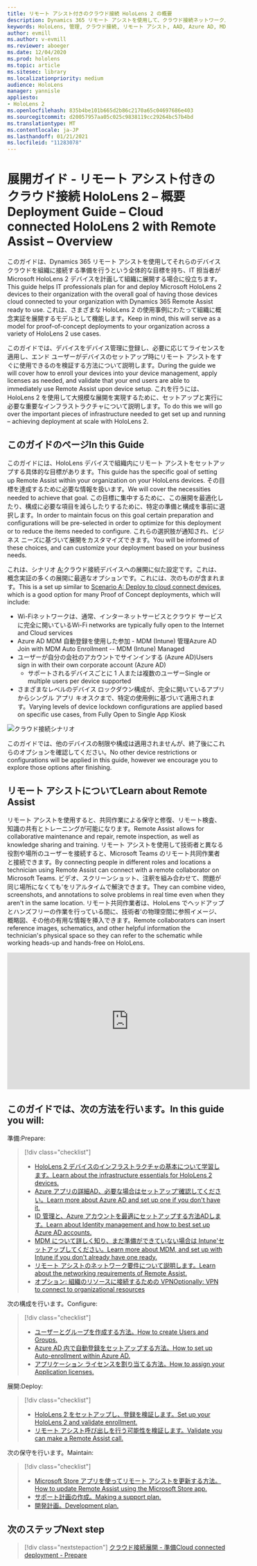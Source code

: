 ```yaml
---
title: リモート アシスト付きのクラウド接続 HoloLens 2 の概要
description: Dynamics 365 リモート アシストを使用して、クラウド接続ネットワーク上で HoloLens 2 デバイスを登録する方法について学習します。
keywords: HoloLens, 管理, クラウド接続, リモート アシスト, AAD, Azure AD, MDM, モバイル デバイス管理
author: evmill
ms.author: v-evmill
ms.reviewer: aboeger
ms.date: 12/04/2020
ms.prod: hololens
ms.topic: article
ms.sitesec: library
ms.localizationpriority: medium
audience: HoloLens
manager: yannisle
appliesto:
- HoloLens 2
ms.openlocfilehash: 835b4be101b665d2b86c2170a65c04697686e403
ms.sourcegitcommit: d20057957aa05c025c9838119cc29264bc57b4bd
ms.translationtype: MT
ms.contentlocale: ja-JP
ms.lasthandoff: 01/21/2021
ms.locfileid: "11283078"
---
```

# <span data-ttu-id="8b84d-104">展開ガイド - リモート アシスト付きのクラウド接続 HoloLens 2 – 概要</span><span class="sxs-lookup"><span data-stu-id="8b84d-104">Deployment Guide – Cloud connected HoloLens 2 with Remote Assist – Overview</span></span>

<span data-ttu-id="8b84d-105">このガイドは、Dynamics 365 リモート アシストを使用してそれらのデバイスクラウドを組織に接続する準備を行うという全体的な目標を持ち、IT 担当者が Microsoft HoloLens 2 デバイスを計画して組織に展開する場合に役立ちます。</span><span class="sxs-lookup"><span data-stu-id="8b84d-105">This guide helps IT professionals plan for and deploy Microsoft HoloLens 2 devices to their organization with the overall goal of having those devices cloud connected to your organization with Dynamics 365 Remote Assist ready to use.</span></span> <span data-ttu-id="8b84d-106">これは、さまざまな HoloLens 2 の使用事例にわたって組織に概念実証を展開するモデルとして機能します。</span><span class="sxs-lookup"><span data-stu-id="8b84d-106">Keep in mind, this will serve as a model for proof-of-concept deployments to your organization across a variety of HoloLens 2 use cases.</span></span>

<span data-ttu-id="8b84d-107">このガイドでは、デバイスをデバイス管理に登録し、必要に応じてライセンスを適用し、エンド ユーザーがデバイスのセットアップ時にリモート アシストをすぐに使用できるのを検証する方法について説明します。</span><span class="sxs-lookup"><span data-stu-id="8b84d-107">During the guide we will cover how to enroll your devices into your device management, apply licenses as needed, and validate that your end users are able to immediately use Remote Assist upon device setup.</span></span> <span data-ttu-id="8b84d-108">これを行うには、HoloLens 2 を使用して大規模な展開を実現するために、セットアップと実行に必要な重要なインフラストラクチャについて説明します。</span><span class="sxs-lookup"><span data-stu-id="8b84d-108">To do this we will go over the important pieces of infrastructure needed to get set up and running – achieving deployment at scale with HoloLens 2.</span></span>

## <span data-ttu-id="8b84d-109">このガイドのページ</span><span class="sxs-lookup"><span data-stu-id="8b84d-109">In this Guide</span></span>

<span data-ttu-id="8b84d-110">このガイドには、HoloLens デバイスで組織内にリモート アシストをセットアップする具体的な目標があります。</span><span class="sxs-lookup"><span data-stu-id="8b84d-110">This guide has the specific goal of setting up Remote Assist within your organization on your HoloLens devices.</span></span> <span data-ttu-id="8b84d-111">その目標を達成するために必要な情報を扱います。</span><span class="sxs-lookup"><span data-stu-id="8b84d-111">We will cover the necessities needed to achieve that goal.</span></span> <span data-ttu-id="8b84d-112">この目標に集中するために、この展開を最適化したり、構成に必要な項目を減らしたりするために、特定の準備と構成を事前に選択します。</span><span class="sxs-lookup"><span data-stu-id="8b84d-112">In order to maintain focus on this goal certain preparation and configurations will be pre-selected in order to optimize for this deployment or to reduce the items needed to configure.</span></span> <span data-ttu-id="8b84d-113">これらの選択肢が通知され、ビジネス ニーズに基づいて展開をカスタマイズできます。</span><span class="sxs-lookup"><span data-stu-id="8b84d-113">You will be informed of these choices, and can customize your deployment based on your business needs.</span></span>

<span data-ttu-id="8b84d-114">これは、シナリオ [A:](https://docs.microsoft.com/hololens/common-scenarios#scenario-a)クラウド接続デバイスへの展開に似た設定です。これは、概念実証の多くの展開に最適なオプションです。これには、次のものが含まれます。</span><span class="sxs-lookup"><span data-stu-id="8b84d-114">This is a set up similar to [Scenario A: Deploy to cloud connect devices](https://docs.microsoft.com/hololens/common-scenarios#scenario-a), which is a good option for many Proof of Concept deployments, which will include:</span></span>

- <span data-ttu-id="8b84d-115">Wi-Fiネットワークは、通常、インターネットサービスとクラウド サービスに完全に開いている</span><span class="sxs-lookup"><span data-stu-id="8b84d-115">Wi-Fi networks are typically fully open to the Internet and Cloud services</span></span>
- <span data-ttu-id="8b84d-116">Azure AD MDM 自動登録を使用した参加 - MDM (Intune) 管理</span><span class="sxs-lookup"><span data-stu-id="8b84d-116">Azure AD Join with MDM Auto Enrollment -- MDM (Intune) Managed</span></span>
- <span data-ttu-id="8b84d-117">ユーザーが自分の会社のアカウントでサインインする (Azure AD)</span><span class="sxs-lookup"><span data-stu-id="8b84d-117">Users sign in with their own corporate account (Azure AD)</span></span>
  - <span data-ttu-id="8b84d-118">サポートされるデバイスごとに 1 人または複数のユーザー</span><span class="sxs-lookup"><span data-stu-id="8b84d-118">Single or multiple users per device supported</span></span>
- <span data-ttu-id="8b84d-119">さまざまなレベルのデバイス ロックダウン構成が、完全に開いているアプリからシングル アプリ キオスクまで、特定の使用例に基づいて適用されます。</span><span class="sxs-lookup"><span data-stu-id="8b84d-119">Varying levels of device lockdown configurations are applied based on specific use cases, from Fully Open to Single App Kiosk</span></span>

![クラウド接続シナリオ](./images/cloud-connected-guide-diagram.png)

<span data-ttu-id="8b84d-121">このガイドでは、他のデバイスの制限や構成は適用されませんが、終了後にこれらのオプションを確認してください。</span><span class="sxs-lookup"><span data-stu-id="8b84d-121">No other device restrictions or configurations will be applied in this guide, however we encourage you to explore those options after finishing.</span></span>

## <span data-ttu-id="8b84d-122">リモート アシストについて</span><span class="sxs-lookup"><span data-stu-id="8b84d-122">Learn about Remote Assist</span></span>

<span data-ttu-id="8b84d-123">リモート アシストを使用すると、共同作業による保守と修復、リモート検査、知識の共有とトレーニングが可能になります。</span><span class="sxs-lookup"><span data-stu-id="8b84d-123">Remote Assist allows for collaborative maintenance and repair, remote inspection, as well as knowledge sharing and training.</span></span> <span data-ttu-id="8b84d-124">リモート アシストを使用して技術者と異なる役割や場所のユーザーを接続すると、Microsoft Teams のリモート共同作業者と接続できます。</span><span class="sxs-lookup"><span data-stu-id="8b84d-124">By connecting people in different roles and locations a technician using Remote Assist can connect with a remote collaborator on Microsoft Teams.</span></span> <span data-ttu-id="8b84d-125">ビデオ、スクリーンショット、注釈を組み合わせて、問題が同じ場所になくても&#39;をリアルタイムで解決できます。</span><span class="sxs-lookup"><span data-stu-id="8b84d-125">They can combine video, screenshots, and annotations to solve problems in real time even when they aren&#39;t in the same location.</span></span> <span data-ttu-id="8b84d-126">リモート共同作業者は、HoloLens でヘッドアップとハンズフリーの作業を行っている間に、技術者&#39;の物理空間に参照イメージ、概略図、その他の有用な情報を挿入できます。</span><span class="sxs-lookup"><span data-stu-id="8b84d-126">Remote collaborators can insert reference images, schematics, and other helpful information the technician&#39;s physical space so they can refer to the schematic while working heads-up and hands-free on HoloLens.</span></span>

<iframe width="560" height="315" src="https://www.youtube.com/embed/d3YT8j0yYl0" frameborder="0" allow="accelerometer; autoplay; clipboard-write; encrypted-media; gyroscope; picture-in-picture" allowfullscreen></iframe>

## <span data-ttu-id="8b84d-127">このガイドでは、次の方法を行います。</span><span class="sxs-lookup"><span data-stu-id="8b84d-127">In this guide you will:</span></span>

<span data-ttu-id="8b84d-128">準備:</span><span class="sxs-lookup"><span data-stu-id="8b84d-128">Prepare:</span></span>

> [!div class="checklist"]
> - [<span data-ttu-id="8b84d-129">HoloLens 2 デバイスのインフラストラクチャの基本について学習します。</span><span class="sxs-lookup"><span data-stu-id="8b84d-129">Learn about the infrastructure essentials for HoloLens 2 devices.</span></span>](hololens2-cloud-connected-prepare.md#infrastructure-essentials)
> - [<span data-ttu-id="8b84d-130">Azure アプリの詳細AD、必要な場合はセットアップ&#39;確認してください。</span><span class="sxs-lookup"><span data-stu-id="8b84d-130">Learn more about Azure AD and set up one if you don&#39;t have it.</span></span>](hololens2-cloud-connected-prepare.md#azure-active-directory)
> - [<span data-ttu-id="8b84d-131">ID 管理と、Azure アカウントを最適にセットアップする方法ADします。</span><span class="sxs-lookup"><span data-stu-id="8b84d-131">Learn about Identity management and how to best set up Azure AD accounts.</span></span>](hololens2-cloud-connected-prepare.md#identity-management)
> - [<span data-ttu-id="8b84d-132">MDM について詳しく知り、まだ準備ができていない場合は Intune&#39;セットアップしてください。</span><span class="sxs-lookup"><span data-stu-id="8b84d-132">Learn more about MDM, and set up with Intune if you don&#39;t already have one ready.</span></span>](hololens2-cloud-connected-prepare.md#mobile-device-management)
> - [<span data-ttu-id="8b84d-133">リモート アシストのネットワーク要件について説明します。</span><span class="sxs-lookup"><span data-stu-id="8b84d-133">Learn about the networking requirements of Remote Assist.</span></span>](hololens2-cloud-connected-prepare.md#network)
> - [<span data-ttu-id="8b84d-134">オプション: 組織のリソースに接続するための VPN</span><span class="sxs-lookup"><span data-stu-id="8b84d-134">Optionally: VPN to connect to organizational resources</span></span>](/hololens2-cloud-connected-prepare.md#optional-connect-your-hololens-to-vpn)

<span data-ttu-id="8b84d-135">次の構成を行います。</span><span class="sxs-lookup"><span data-stu-id="8b84d-135">Configure:</span></span>

> [!div class="checklist"]
> - [<span data-ttu-id="8b84d-136">ユーザーとグループを作成する方法。</span><span class="sxs-lookup"><span data-stu-id="8b84d-136">How to create Users and Groups.</span></span>](hololens2-cloud-connected-configure.md#azure-users-and-groups)
> - [<span data-ttu-id="8b84d-137">Azure AD 内で自動登録をセットアップする方法。</span><span class="sxs-lookup"><span data-stu-id="8b84d-137">How to set up Auto-enrollment within Azure AD.</span></span>](hololens2-cloud-connected-configure.md#auto-enrollment-on-hololens-2)
> - [<span data-ttu-id="8b84d-138">アプリケーション ライセンスを割り当てる方法。</span><span class="sxs-lookup"><span data-stu-id="8b84d-138">How to assign your Application licenses.</span></span>](hololens2-cloud-connected-configure.md#application-licenses)

<span data-ttu-id="8b84d-139">展開:</span><span class="sxs-lookup"><span data-stu-id="8b84d-139">Deploy:</span></span>

> [!div class="checklist"]
> - [<span data-ttu-id="8b84d-140">HoloLens 2 をセットアップし、登録を検証します。</span><span class="sxs-lookup"><span data-stu-id="8b84d-140">Set up your HoloLens 2 and validate enrollment.</span></span>](hololens2-cloud-connected-deploy.md#enrollment-validation)
> - [<span data-ttu-id="8b84d-141">リモート アシスト呼び出しを行う可能性を検証します。</span><span class="sxs-lookup"><span data-stu-id="8b84d-141">Validate you can make a Remote Assist call.</span></span>](hololens2-cloud-connected-deploy.md#remote-assist-call-validation)

<span data-ttu-id="8b84d-142">次の保守を行います。</span><span class="sxs-lookup"><span data-stu-id="8b84d-142">Maintain:</span></span>

> [!div class="checklist"]
> - [<span data-ttu-id="8b84d-143">Microsoft Store アプリを使ってリモート アシストを更新する方法。</span><span class="sxs-lookup"><span data-stu-id="8b84d-143">How to update Remote Assist using the Microsoft Store app.</span></span>](hololens2-cloud-connected-maintain.md#updates)
> - [<span data-ttu-id="8b84d-144">サポート計画の作成。</span><span class="sxs-lookup"><span data-stu-id="8b84d-144">Making a support plan.</span></span>](hololens2-cloud-connected-maintain.md#support-plan)
> - [<span data-ttu-id="8b84d-145">開発計画。</span><span class="sxs-lookup"><span data-stu-id="8b84d-145">Development plan.</span></span>](hololens2-cloud-connected-maintain.md#development-plan)

## <span data-ttu-id="8b84d-146">次のステップ</span><span class="sxs-lookup"><span data-stu-id="8b84d-146">Next step</span></span>

> [!div class="nextstepaction"]
> [<span data-ttu-id="8b84d-147">クラウド接続展開 - 準備</span><span class="sxs-lookup"><span data-stu-id="8b84d-147">Cloud connected deployment - Prepare</span></span>](hololens2-cloud-connected-prepare.md)

